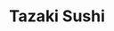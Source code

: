 ---
layout: place
title: "Tazaki Sushi"
permalink: /california/san-francisco/tazaki-sushi.html
stateAbbr: CA
stateName: California
cityName: San Francisco
seo:
  name: "Tazaki Sushi"
  type: Restaurant
  links: http://tazakisushisf.com/
description: "Casual, family-owned Japanese restaurant serving sushi, noodles & cooked fare amid typical decor. Tazaki Sushi serves delicious sushi in San Francisco, California. Try fresh Japanese dishes for a great dining experience. Available for takeout, delivery, lunch, and dinner."
place_id: ChIJfwCq65uHhYARmkkict06u5s
photos:
  - name: >-
      places/ChIJfwCq65uHhYARmkkict06u5s/photos/AeeoHcLi2poGkq9C9QS12WHeOLltLTbZat2AKlMkiX6w40F-D8KLl-F5uOf1ZLIIC0aDXbIzwenK5uNZml35w8a5ceujs_eVHitm21rfj3xkJDJEMeep9m3jqNnYDkUkxFJgzK3MJHJT2wUXcrxlBqXjpy_KkLHah_UfOU1fwzN8TWgMNqq5FCzNkxUiED5Tz0zh1C5qPARQ3TZxj3RGjHtimXwofALdv9c8rGrCLggO46UfemW3zEI6x4Q_8VXIAXCPFqYdMdXnxQV9PRMx9AC2euGZhEnvPxX8-Mcef7MqQ5DBLpqc0FSG3OTzWdqPrFXX3z-KoRd9YHzePUrDaFQ4bhwUjsCmFtu99v_v7dE_PmroaOb6k6XAmMSETgC6LM6SlotFPBxXUSTuT3Cv_IJA_KE-9MCzX5a0I1X5w2hE7f3FSw
    widthPx: 4800
    heightPx: 2700
    authorAttributions:
      - displayName: Fiamma Giger
        uri: https://maps.google.com/maps/contrib/102446310617257339873
        photoUri: >-
          https://lh3.googleusercontent.com/a-/ALV-UjV3Gx0cdVn1HYGU6X_ikXNOhRcWbZ231iGmv9-lwZguSQgYrfAg=s100-p-k-no-mo
    flagContentUri: >-
      https://www.google.com/local/imagery/report/?cb_client=maps_api_places.places_api&image_key=!1e10!2sCIHM0ogKEICAgICE7OzKIA&hl=en-US
    googleMapsUri: >-
      https://www.google.com/maps/place//data=!3m4!1e2!3m2!1sCIHM0ogKEICAgICE7OzKIA!2e10!4m2!3m1!1s0x8085879bebaa007f:0x9bbb3add7222499a
  - name: >-
      places/ChIJfwCq65uHhYARmkkict06u5s/photos/AeeoHcIpyDcoC--wUPYAGN0p5hxt3U3ulOWH_dG39EAc0Scget9kXgJf9icLGgNvWtDb0hPakKJeOlHIe3qhlPf5FO3vrVd9PrTx9XWqfYgSA1gSoMH3-R3uVI210GEC67Z39ZwW2Fuz4P8Um3ehd56ELPVzWQxth1_u6Y92JHzblscWRV7FTd8MYdIzmo6LYbyNyGCUNu_CgEdun8In9ydxQC43YfxBgDYixNB3b4ORiFo7CqP04-VLxerKfLZSCgXQERd_cC4GWdUFkd1buvW1HZVmmPxbOX77zEYItaNJ-hZZfA8WHbk1jq1lAF3eUvtm7suPgwvSnl9GakXM7FrDnrS6X-QwHRHuF6bvoJvDKBAAFVUgQphn5H_O12_XN628ovhA7oWob42sdglxqpIYAY9iG7MsVmm6B9CG39o4bJgEhQ
    widthPx: 4032
    heightPx: 3024
    authorAttributions:
      - displayName: Jonathan Lee
        uri: https://maps.google.com/maps/contrib/110964782853360863265
        photoUri: >-
          https://lh3.googleusercontent.com/a-/ALV-UjUSC-svz6kLM_oVZrvH2MhPy89jTMlTG2WWwstJvQG7x3fbcwogHw=s100-p-k-no-mo
    flagContentUri: >-
      https://www.google.com/local/imagery/report/?cb_client=maps_api_places.places_api&image_key=!1e10!2sCIHM0ogKEICAgIC4kqz8Og&hl=en-US
    googleMapsUri: >-
      https://www.google.com/maps/place//data=!3m4!1e2!3m2!1sCIHM0ogKEICAgIC4kqz8Og!2e10!4m2!3m1!1s0x8085879bebaa007f:0x9bbb3add7222499a
  - name: >-
      places/ChIJfwCq65uHhYARmkkict06u5s/photos/AeeoHcIHLmCI2i5RIvcdTuuOaOP_z8paL4rgm86SSCVUXabm5YAfjiupNO9iNjTADMcYODDXVbX_DMid7grt3zIKMB3jIAdLCkhhPSgF4hqonnK9js34vn33tSUkMjuj9kV2A9V6CPUZWC3ZWZQ4cDLkXlGZQcTJsPAR5idl7B6ZdwBcfnWhUx5ZsemSz8J6n10BKhDdcICeffjECyDy6y6qS1SbWGPJlMGsCOhG3zbaxPAukX6uqrxeo1tYKPeHAh--t4jPRc8w5ts9MW6i0_uYCogmLLQJk-g4j68MoUDMt8sn5ncRPxRXiW4JpkG_5hc2BV-5JlEsXn1TOPiQrKgZJB8XZarSm6ZQLX3-PKG_nHRDBDY_ZcbaqoTRg7d74ghCAznBN4r5s4r-tTDZwBLc4JbyQVblsZtCWRhxPq9HVHPJV6Ca
    widthPx: 4080
    heightPx: 3072
    authorAttributions:
      - displayName: Sharon W
        uri: https://maps.google.com/maps/contrib/110599579175424945370
        photoUri: >-
          https://lh3.googleusercontent.com/a-/ALV-UjVVlUdsbY3gBdQVsJpcOIN1oPZNvCXI1mYimlTFIsSaxjf2MkcD=s100-p-k-no-mo
    flagContentUri: >-
      https://www.google.com/local/imagery/report/?cb_client=maps_api_places.places_api&image_key=!1e10!2sCIHM0ogKEICAgIDjgMTIjQE&hl=en-US
    googleMapsUri: >-
      https://www.google.com/maps/place//data=!3m4!1e2!3m2!1sCIHM0ogKEICAgIDjgMTIjQE!2e10!4m2!3m1!1s0x8085879bebaa007f:0x9bbb3add7222499a
  - name: >-
      places/ChIJfwCq65uHhYARmkkict06u5s/photos/AeeoHcJCzML1bk4_V1o5-E3-8nyqmZV8mao_K4sEvJPpPPoK04DTTeGz394jwEjvwcv3B9eEQlDuIIc5aDNcAmOAs5BtBDtfuXFVKBwUmRofjQvYr_hQPLAoazdt-aGr2XpeX-ZJS0N-gkkA1zFRsVvSOkpoW6kQa5BThuY93JqHW78sLSXWb4TusT1i-bN-qDcAydU0hLGoFEI-yFUdQZjVL-iXs8sBn9OpnHoD2XcPvg39z7jITI3svtWDM-w87tummXWOvmZ_j9R2lEv4xg768pDnUghAjJXPQS0fdjhG1O3xDjEHIRjMzAjzlKKQgJn2LJ0cFXUyFSg9hU45899TytTi0DU9yd-4QxH7uhRjjPQSseCiPt7deLR7gqpNfFVZ8AUmIOjgwlwrJN25pyoxNcJZm24uq6W6gWHW9w__CRzxcQ
    widthPx: 2252
    heightPx: 4000
    authorAttributions:
      - displayName: Crystal Lu
        uri: https://maps.google.com/maps/contrib/116278368331340409616
        photoUri: >-
          https://lh3.googleusercontent.com/a-/ALV-UjXpkxlJLhhgyKYOmXTjW1qv0r5wGgbI5e6mJ9tGyDfO6F4Tn2ezsg=s100-p-k-no-mo
    flagContentUri: >-
      https://www.google.com/local/imagery/report/?cb_client=maps_api_places.places_api&image_key=!1e10!2sCIHM0ogKEICAgICbgu7CNg&hl=en-US
    googleMapsUri: >-
      https://www.google.com/maps/place//data=!3m4!1e2!3m2!1sCIHM0ogKEICAgICbgu7CNg!2e10!4m2!3m1!1s0x8085879bebaa007f:0x9bbb3add7222499a
  - name: >-
      places/ChIJfwCq65uHhYARmkkict06u5s/photos/AeeoHcKa6BrmwPZkWXgQPr5JP5EznGywDCrEj6AcmBPKtSkE6UHSITY417vXmI65rIM0dBbcYlZnTnGuyDpTefduFo_UQZRwSyVINoqs65igErExX6lP6okLdBi8rESawR7rusYeOfTAcpeyK6iNVQm7TXZGTJFLvYFf3wxFb6hZ10bZRc_Dh6Ry_yXak3LXW-WeEYiIZovb0m9rPdMBazav4Iov_eG1I9Fcy-ijcNVLhnwAQlol23_h9DB0EAc6cwtQ135E3GRLn09XWyLptCN9ZQ_p_8DwCGchQTZNdzb-K1JeTD61meBHRxPyboAgvxlChtAZoAdfMSy1w-4zzJ-3eRNZGwZELWN8F9u2pOcVzW1SKSzEe89woSjoJH5D2gP1vKkznMfY7nnI_-SksJ5-yNJg9nvrbg4V_SkU_GVWP4zCrlVl
    widthPx: 4032
    heightPx: 3024
    authorAttributions:
      - displayName: Matt B
        uri: https://maps.google.com/maps/contrib/104641095422852249098
        photoUri: >-
          https://lh3.googleusercontent.com/a-/ALV-UjWk8qO_qslrJAsU8AckTpNvL7ovyWJ4Xz7cMzI6Oabnbet38tAQSw=s100-p-k-no-mo
    flagContentUri: >-
      https://www.google.com/local/imagery/report/?cb_client=maps_api_places.places_api&image_key=!1e10!2sCIHM0ogKEICAgIChqPbb0wE&hl=en-US
    googleMapsUri: >-
      https://www.google.com/maps/place//data=!3m4!1e2!3m2!1sCIHM0ogKEICAgIChqPbb0wE!2e10!4m2!3m1!1s0x8085879bebaa007f:0x9bbb3add7222499a
  - name: >-
      places/ChIJfwCq65uHhYARmkkict06u5s/photos/AeeoHcJQ6QLaysBbuAkNbj-HboJD5jwNeTqvIFiEQDU_4nL02WyOdCjvbBk2v8EdTdcF0mHQf9bLD3rVt7octzehCCbpCUwW2O1wWaWvPF6EI0xtR0vfKVXF2nJ88W5_NeeiLmgHEXxvIjFXJok9_F8Escc6D__gehF-pt7C7GCc7uiSA2QDfxBGL4zBCSdW7uXMwoiDMplzvfbVC6kXIt5h0Wofoq2UIWoNA7c1xz1UUifqMoPSd1ovczDxGCZQhLTfnExyqLODP4TJr-2F7-u75C0-5ouz09H8bGdRP7TX5yFD0LMphoYyxbcTWFv_p9bE_YVfpN7NJ5dd_obHpnQ258ICPAR6Zd7Dt-VWQT3UJTLQqT1iDnuedCX0Hil1qv4Kc_fUNTyWY3mePGXJePIg9HmwMo9Rn4PC11fpLsOCexk
    widthPx: 4800
    heightPx: 3600
    authorAttributions:
      - displayName: Eric Mar
        uri: https://maps.google.com/maps/contrib/112106597735999520984
        photoUri: >-
          https://lh3.googleusercontent.com/a-/ALV-UjVZ3Svlb9k0sV8wPhfAcLftGUMcrf_bmoHhwLgOxxLa81RU0JiZ7Q=s100-p-k-no-mo
    flagContentUri: >-
      https://www.google.com/local/imagery/report/?cb_client=maps_api_places.places_api&image_key=!1e10!2sCIHM0ogKEICAgICrg_CvRA&hl=en-US
    googleMapsUri: >-
      https://www.google.com/maps/place//data=!3m4!1e2!3m2!1sCIHM0ogKEICAgICrg_CvRA!2e10!4m2!3m1!1s0x8085879bebaa007f:0x9bbb3add7222499a
  - name: >-
      places/ChIJfwCq65uHhYARmkkict06u5s/photos/AeeoHcKVRZyQEpxZ_oPn6WMHL1oEesjsk0Qa39ha_J_TEdyawnxVEOyLPRkrF7jy9gxO9Yk2yMrNnLUBQBTX-w4xqq4DT1DVmiPfYHivV047I34hrmlheAyYC4or4-yxmYFKVIJ-2FNR2FP2OdpbPoXoOPcjarnHWJhKGPnxv98Ueg5R1-OuPA3G9Hm9Nyu248Ogi5jjSP58hcOCatURGVh2jJ0uf_geGNJrunMMtmYhFJdya4f7gLpdah0SjiR0oCfB790DgjvJloNnnwlTV7GLqgbtXcwFou0UIV1vi7R_PXckg_aLfU_lw0TCkuvfO9KoTjXdsSqpYMlRVE_ZKmMksv8FVCvT0a9Xi87bDt1V6VxYv3dKrP9eHJNW0Nk9jtzNF220FN3hyAzTZn0C3Qnf6ivUvInM6wdwTpuGR6A6u-fbZw4
    widthPx: 4080
    heightPx: 3072
    authorAttributions:
      - displayName: John L (DefaultUser)
        uri: https://maps.google.com/maps/contrib/104032721358252441603
        photoUri: >-
          https://lh3.googleusercontent.com/a/ACg8ocJQJ7pSbX6ilKi9f5Lc11Gi53UNcydQFG3bAmOMop_bSthx_g=s100-p-k-no-mo
    flagContentUri: >-
      https://www.google.com/local/imagery/report/?cb_client=maps_api_places.places_api&image_key=!1e10!2sCIHM0ogKEICAgICWk4m64wE&hl=en-US
    googleMapsUri: >-
      https://www.google.com/maps/place//data=!3m4!1e2!3m2!1sCIHM0ogKEICAgICWk4m64wE!2e10!4m2!3m1!1s0x8085879bebaa007f:0x9bbb3add7222499a
  - name: >-
      places/ChIJfwCq65uHhYARmkkict06u5s/photos/AeeoHcJ9e6I44yovSXOwMYZ0t5JZanAf4AfMpppszvn-QYuhdv1KRCHp89V6M0rOxKVv6TZsice9dgZwSlflHcGZFmqmSB2DWfcNxSFaIi_KrxSIPDlaJgeytcXlHULjzuWih1VDxZJuMJQTXMnKHgQEomJDXQsi4_v_lpvNLwznPvzlPkbCqwB-p8Q2_JmmhHZEx6MULbfWA8qyhUAUG94wSqVHy_atBHkzvwSJm2IMWyaTJqyk1VOvgsCvUgMmobYMif-6UNkWZdCYDlzCPwe5Xb7rW1HYh98X-SnK5aQZeUV1N5YJwELD_Ca09-X_FYP-JI01-WJ4AkfhtGLfm8DRKChd2iu6h_72031Uh-2Wb7HmVodnB4EXR9GFizHdiQGJEa_YCTzwjDWzVHqOocx65XBpCEoGT3aqhGqXutD5MsaDE8Bd
    widthPx: 4000
    heightPx: 3000
    authorAttributions:
      - displayName: Lilla Collins
        uri: https://maps.google.com/maps/contrib/115337899624778019139
        photoUri: >-
          https://lh3.googleusercontent.com/a-/ALV-UjXtWiPFejuCKGO7SEwU6Jfu6GpzQ8pUaFeFUeSMu5nl032tLtIwFA=s100-p-k-no-mo
    flagContentUri: >-
      https://www.google.com/local/imagery/report/?cb_client=maps_api_places.places_api&image_key=!1e10!2sCIHM0ogKEICAgIDZwKL0hwE&hl=en-US
    googleMapsUri: >-
      https://www.google.com/maps/place//data=!3m4!1e2!3m2!1sCIHM0ogKEICAgIDZwKL0hwE!2e10!4m2!3m1!1s0x8085879bebaa007f:0x9bbb3add7222499a
  - name: >-
      places/ChIJfwCq65uHhYARmkkict06u5s/photos/AeeoHcKqjYf5Nq_-gu7KsHXS2cZVjL-JFBbLLMkmcrjbwn1Ryq2u2QM-vWtmuVBipQTuYTyqPjbUyMwgj8gV4eXX0ttt4b05XAObahpxTkohG3SHCS0GE9W0nFuBuuRqY7U3I7a0VGnRoxQJHxigQvYOFXM2iI9E-KnEIIFb7jXigkTaK8gzgNqBO9R605sYzah_9K-XzWryAseQIBjRdBUQEamFmd8rDOFACkUwB3SSmVECMuNtTcIZX7CIITVJ6lu5fxONAbW1boLBt_3-Rfdpvak_-n57rDrdiMJ8KaEFrT0ByEpDY_tvGANfWINMO_Vd3xWpvd-oX9ht9YbK-4gHoMu4dSCSadGEKKruf6eyONxymuvjnr6-JnQIPV3ns6JGOoxGPNQiS3AzOgf-9ad1OLxuKUxPa-WCjQ-QiY1ovBAz59I
    widthPx: 2252
    heightPx: 4000
    authorAttributions:
      - displayName: Crystal Lu
        uri: https://maps.google.com/maps/contrib/116278368331340409616
        photoUri: >-
          https://lh3.googleusercontent.com/a-/ALV-UjXpkxlJLhhgyKYOmXTjW1qv0r5wGgbI5e6mJ9tGyDfO6F4Tn2ezsg=s100-p-k-no-mo
    flagContentUri: >-
      https://www.google.com/local/imagery/report/?cb_client=maps_api_places.places_api&image_key=!1e10!2sCIHM0ogKEICAgICbgu6K6QE&hl=en-US
    googleMapsUri: >-
      https://www.google.com/maps/place//data=!3m4!1e2!3m2!1sCIHM0ogKEICAgICbgu6K6QE!2e10!4m2!3m1!1s0x8085879bebaa007f:0x9bbb3add7222499a
  - name: >-
      places/ChIJfwCq65uHhYARmkkict06u5s/photos/AeeoHcKHoZnBYWPUFBpGejORO5yqJiduPgtzpfvcH_Nsn-SCRXIiqvThzY3mHzUwsq1kNeqjqy-ocepvSADams5omdwEGPVPGi6-gKCqf4d-V6qphHMiiErqs6bLKWxwpoLekEVTBEEn6pRLBflmXumZs6AEXo3mGyFy6nNIfUy1FaCmHBn3goJCfqwR5VCgOe5fnNMnHSaMqVIIB184-nPS1NgfYedOaQxFA1JZ7V-qsQAkWrxStzg9AMXZHw_QtDavc-AyBq2fl4F0H7DEP4w0pqWMqB-okzmDW6oxd6rO3hBvGon7UU4LCNQpZS6iUBQGAKMLWRnHynS424BHZ256ZqpsYp31gEcYQb_y0W0LtWt3hyTynOAb-HIUMAlKawGqcbe8EHiDGBHfgkcYeR70fG_xWW3MODBBxYGxHT03thz5MDeW
    widthPx: 3024
    heightPx: 4032
    authorAttributions:
      - displayName: Dyanna Volek
        uri: https://maps.google.com/maps/contrib/113694972511894128007
        photoUri: >-
          https://lh3.googleusercontent.com/a-/ALV-UjXrGzHTTuAVWEVN5k2Js1Q8mAFF1bCW1EaVesoFhkN5yCjEwc64=s100-p-k-no-mo
    flagContentUri: >-
      https://www.google.com/local/imagery/report/?cb_client=maps_api_places.places_api&image_key=!1e10!2sCIHM0ogKEICAgID6uYHXkwE&hl=en-US
    googleMapsUri: >-
      https://www.google.com/maps/place//data=!3m4!1e2!3m2!1sCIHM0ogKEICAgID6uYHXkwE!2e10!4m2!3m1!1s0x8085879bebaa007f:0x9bbb3add7222499a
address: 3420 Judah St, San Francisco, CA 94122, USA
street: 3420 Judah St
city: San Francisco
state: CA
zip: '94122'
country: USA
neighborhood: Outer Sunset
latitude: '37.760872'
longitude: '-122.498906'
accessibility_options:
  wheelchairAccessibleParking: false
  wheelchairAccessibleEntrance: true
  wheelchairAccessibleRestroom: true
  wheelchairAccessibleSeating: true
business_status: OPERATIONAL
name: Tazaki Sushi
google_maps_links:
  directionsUri: >-
    https://www.google.com/maps/dir//''/data=!4m7!4m6!1m1!4e2!1m2!1m1!1s0x8085879bebaa007f:0x9bbb3add7222499a!3e0
  placeUri: https://maps.google.com/?cid=11221627619300755866
  writeAReviewUri: >-
    https://www.google.com/maps/place//data=!4m3!3m2!1s0x8085879bebaa007f:0x9bbb3add7222499a!12e1
  reviewsUri: >-
    https://www.google.com/maps/place//data=!4m4!3m3!1s0x8085879bebaa007f:0x9bbb3add7222499a!9m1!1b1
  photosUri: >-
    https://www.google.com/maps/place//data=!4m3!3m2!1s0x8085879bebaa007f:0x9bbb3add7222499a!10e5
primary_type: Sushi Restaurant
opening_hours:
  regular: null
  current: null
secondary_opening_hours:
  regular:
    weekdayDescriptions: null
    type: null
  current:
    weekdayDescriptions: null
    type: null
phone: (415) 566-6860
price_level: PRICE_LEVEL_MODERATE
price_range: $20 &ndash; $30
rating: '4.4'
rating_count: 0
website: http://tazakisushisf.com/
reviews:
  - name: >-
      places/ChIJfwCq65uHhYARmkkict06u5s/reviews/ChdDSUhNMG9nS0VJQ0FnSURwOGJqS3B3RRAB
    relativePublishTimeDescription: a year ago
    rating: 5
    text:
      text: >-
        I stopped here for dinner with a friend and had some ridiculously
        delicious sushi. The fish was wonderful and the texture of the sushi was
        perfect.

        The restaurant itself is family-run with attentive staff, and we never
        felt out of place or ignored. Everyone was super friendly and kind, and
        it seemed like a popular neighborhood spot as they often ran out of
        seats! There was even a cute little room in the back for large parties
        that looked like its own house with the decor.

        Overall I definitely recommend stopping by- I’m sad to just visit and
        wish I had a spot like this in my hometown!
      languageCode: en
    originalText:
      text: >-
        I stopped here for dinner with a friend and had some ridiculously
        delicious sushi. The fish was wonderful and the texture of the sushi was
        perfect.

        The restaurant itself is family-run with attentive staff, and we never
        felt out of place or ignored. Everyone was super friendly and kind, and
        it seemed like a popular neighborhood spot as they often ran out of
        seats! There was even a cute little room in the back for large parties
        that looked like its own house with the decor.

        Overall I definitely recommend stopping by- I’m sad to just visit and
        wish I had a spot like this in my hometown!
      languageCode: en
    authorAttribution:
      displayName: Kyra Segraves
      uri: https://www.google.com/maps/contrib/112167743752562829398/reviews
      photoUri: >-
        https://lh3.googleusercontent.com/a/ACg8ocInBbW29OwVMYrOEvLD15vIM1iEP60s27P2hw546cKsqskv3Q=s128-c0x00000000-cc-rp-mo-ba4
    publishTime: '2023-08-24T04:00:04.108003Z'
    flagContentUri: >-
      https://www.google.com/local/review/rap/report?postId=ChdDSUhNMG9nS0VJQ0FnSURwOGJqS3B3RRAB&d=17924085&t=1
    googleMapsUri: >-
      https://www.google.com/maps/reviews/data=!4m6!14m5!1m4!2m3!1sChdDSUhNMG9nS0VJQ0FnSURwOGJqS3B3RRAB!2m1!1s0x8085879bebaa007f:0x9bbb3add7222499a
  - name: >-
      places/ChIJfwCq65uHhYARmkkict06u5s/reviews/ChdDSUhNMG9nS0VJQ0FnSUQ2dVlIWG93RRAB
    relativePublishTimeDescription: 3 years ago
    rating: 5
    text:
      text: >-
        My favorite sushi restaurant in the Outer Sunset!!! It’s the only
        restaurant I’ve found in the City that puts scallops in their 49er Roll.
        It’s so buttery and fresh - my favorite roll! We’ve also enjoyed the
        Eclipse (quail egg is heaven), Uni, salmon sashimi, Cal Roll and Crazy
        Rolls. Tazaki is the sushi chef and shops for fresh fish Daily. The
        service is always quick and friendly. Highly recommend!
      languageCode: en
    originalText:
      text: >-
        My favorite sushi restaurant in the Outer Sunset!!! It’s the only
        restaurant I’ve found in the City that puts scallops in their 49er Roll.
        It’s so buttery and fresh - my favorite roll! We’ve also enjoyed the
        Eclipse (quail egg is heaven), Uni, salmon sashimi, Cal Roll and Crazy
        Rolls. Tazaki is the sushi chef and shops for fresh fish Daily. The
        service is always quick and friendly. Highly recommend!
      languageCode: en
    authorAttribution:
      displayName: Dyanna Volek
      uri: https://www.google.com/maps/contrib/113694972511894128007/reviews
      photoUri: >-
        https://lh3.googleusercontent.com/a-/ALV-UjXrGzHTTuAVWEVN5k2Js1Q8mAFF1bCW1EaVesoFhkN5yCjEwc64=s128-c0x00000000-cc-rp-mo-ba6
    publishTime: '2021-10-04T22:12:24.239709Z'
    flagContentUri: >-
      https://www.google.com/local/review/rap/report?postId=ChdDSUhNMG9nS0VJQ0FnSUQ2dVlIWG93RRAB&d=17924085&t=1
    googleMapsUri: >-
      https://www.google.com/maps/reviews/data=!4m6!14m5!1m4!2m3!1sChdDSUhNMG9nS0VJQ0FnSUQ2dVlIWG93RRAB!2m1!1s0x8085879bebaa007f:0x9bbb3add7222499a
  - name: >-
      places/ChIJfwCq65uHhYARmkkict06u5s/reviews/ChdDSUhNMG9nS0VJQ0FnSUQ5eHNlS3NRRRAB
    relativePublishTimeDescription: a year ago
    rating: 5
    text:
      text: >-
        Excellent and bountiful sashimi. Diverse menu. Attentive staff. We went
        around 6 on a Friday and were seated though it got crowded when we
        left.  Good food! Easy transportation by Judah St Muni tram
      languageCode: en
    originalText:
      text: >-
        Excellent and bountiful sashimi. Diverse menu. Attentive staff. We went
        around 6 on a Friday and were seated though it got crowded when we
        left.  Good food! Easy transportation by Judah St Muni tram
      languageCode: en
    authorAttribution:
      displayName: Seth Dunn
      uri: https://www.google.com/maps/contrib/105493290806742320932/reviews
      photoUri: >-
        https://lh3.googleusercontent.com/a-/ALV-UjV8duaeAaFxks2G-GPP8Th72JJqd7Sc77DE94lCV60-PMExPN3ZMw=s128-c0x00000000-cc-rp-mo-ba3
    publishTime: '2024-03-16T04:32:25.332278Z'
    flagContentUri: >-
      https://www.google.com/local/review/rap/report?postId=ChdDSUhNMG9nS0VJQ0FnSUQ5eHNlS3NRRRAB&d=17924085&t=1
    googleMapsUri: >-
      https://www.google.com/maps/reviews/data=!4m6!14m5!1m4!2m3!1sChdDSUhNMG9nS0VJQ0FnSUQ5eHNlS3NRRRAB!2m1!1s0x8085879bebaa007f:0x9bbb3add7222499a
  - name: >-
      places/ChIJfwCq65uHhYARmkkict06u5s/reviews/ChZDSUhNMG9nS0VJQ0FnSUR4aFpmNVlnEAE
    relativePublishTimeDescription: a year ago
    rating: 4
    text:
      text: >-
        Tazaki Suishi is a hidden gem that has become the talk of the town among
        food enthusiasts seeking an authentic Japanese culinary experience.
        Nestled in a charming corner of the outer sunset, this restaurant
        seamlessly blends tradition with innovation, delivering a gastronomic
        adventure that leaves a lasting impression.


        As you step into Tazaki Suishi, you are immediately greeted by a warm
        and inviting atmosphere. The elegant decor, adorned with subtle Japanese
        motifs, sets the stage for an enchanting dining experience. The intimate
        seating arrangement ensures a cozy ambiance, perfect for both romantic
        dinners and intimate gatherings of friends.


        The menu at Tazaki Suishi is a testament to the chef's dedication to the
        art of sushi-making. From classic nigiri and sashimi to imaginative
        specialty rolls, each dish is a masterpiece of flavors and textures. The
        sushi chefs showcase their expertise with precision and creativity,
        resulting in culinary delights that tantalize the taste buds.


        One standout dish is the Tazaki Special Roll—a stunning combination of
        fresh tuna, creamy avocado, and a hint of tangy yuzu sauce. The
        explosion of flavors and the meticulous presentation make it a true
        showstopper. For those seeking a taste of Japan's ocean bounty, the
        sashimi platter is a must-try, featuring an assortment of
        melt-in-your-mouth delicacies.


        At Tazaki Suishi, the attention to detail extends beyond the culinary
        creations. The attentive and knowledgeable staff elevate the dining
        experience with their warm hospitality. They are more than happy to
        provide recommendations, explain the nuances of each dish, and ensure
        that every guest feels welcomed and well taken care of.


        The commitment to quality and freshness is evident in every ingredient
        used at Tazaki Suishi. The seafood is sourced from reputable suppliers,
        guaranteeing the highest standards of taste and sustainability. The menu
        also caters to various dietary preferences, offering vegetarian and
        gluten-free options without compromising on flavor or creativity.


        The only downside to this culinary haven is its popularity, which can
        result in longer wait times during peak hours. However, the attentive
        staff and the restaurant's cozy ambiance make the wait worthwhile, as
        you can soak in the anticipation of the culinary journey to come.


        In conclusion, Tazaki Suishi is a treasure trove for those seeking an
        authentic and unforgettable Japanese dining experience. From the
        artfully prepared sushi to the impeccable service, every aspect of the
        restaurant reflects a commitment to excellence. Prepare to embark on a
        culinary adventure that will transport you to the heart of Japan, where
        flavors and traditions intertwine in perfect harmony. Tazaki Suishi is a
        true gem that should be on every food lover's bucket list.
      languageCode: en
    originalText:
      text: >-
        Tazaki Suishi is a hidden gem that has become the talk of the town among
        food enthusiasts seeking an authentic Japanese culinary experience.
        Nestled in a charming corner of the outer sunset, this restaurant
        seamlessly blends tradition with innovation, delivering a gastronomic
        adventure that leaves a lasting impression.


        As you step into Tazaki Suishi, you are immediately greeted by a warm
        and inviting atmosphere. The elegant decor, adorned with subtle Japanese
        motifs, sets the stage for an enchanting dining experience. The intimate
        seating arrangement ensures a cozy ambiance, perfect for both romantic
        dinners and intimate gatherings of friends.


        The menu at Tazaki Suishi is a testament to the chef's dedication to the
        art of sushi-making. From classic nigiri and sashimi to imaginative
        specialty rolls, each dish is a masterpiece of flavors and textures. The
        sushi chefs showcase their expertise with precision and creativity,
        resulting in culinary delights that tantalize the taste buds.


        One standout dish is the Tazaki Special Roll—a stunning combination of
        fresh tuna, creamy avocado, and a hint of tangy yuzu sauce. The
        explosion of flavors and the meticulous presentation make it a true
        showstopper. For those seeking a taste of Japan's ocean bounty, the
        sashimi platter is a must-try, featuring an assortment of
        melt-in-your-mouth delicacies.


        At Tazaki Suishi, the attention to detail extends beyond the culinary
        creations. The attentive and knowledgeable staff elevate the dining
        experience with their warm hospitality. They are more than happy to
        provide recommendations, explain the nuances of each dish, and ensure
        that every guest feels welcomed and well taken care of.


        The commitment to quality and freshness is evident in every ingredient
        used at Tazaki Suishi. The seafood is sourced from reputable suppliers,
        guaranteeing the highest standards of taste and sustainability. The menu
        also caters to various dietary preferences, offering vegetarian and
        gluten-free options without compromising on flavor or creativity.


        The only downside to this culinary haven is its popularity, which can
        result in longer wait times during peak hours. However, the attentive
        staff and the restaurant's cozy ambiance make the wait worthwhile, as
        you can soak in the anticipation of the culinary journey to come.


        In conclusion, Tazaki Suishi is a treasure trove for those seeking an
        authentic and unforgettable Japanese dining experience. From the
        artfully prepared sushi to the impeccable service, every aspect of the
        restaurant reflects a commitment to excellence. Prepare to embark on a
        culinary adventure that will transport you to the heart of Japan, where
        flavors and traditions intertwine in perfect harmony. Tazaki Suishi is a
        true gem that should be on every food lover's bucket list.
      languageCode: en
    authorAttribution:
      displayName: Andrew
      uri: https://www.google.com/maps/contrib/102298864273619840173/reviews
      photoUri: >-
        https://lh3.googleusercontent.com/a/ACg8ocL7yrxumMnPNyoaNTJcwGlQoFtDMzv-s2-Obkkgvwul6CloeA=s128-c0x00000000-cc-rp-mo-ba5
    publishTime: '2023-06-12T02:08:06.337881Z'
    flagContentUri: >-
      https://www.google.com/local/review/rap/report?postId=ChZDSUhNMG9nS0VJQ0FnSUR4aFpmNVlnEAE&d=17924085&t=1
    googleMapsUri: >-
      https://www.google.com/maps/reviews/data=!4m6!14m5!1m4!2m3!1sChZDSUhNMG9nS0VJQ0FnSUR4aFpmNVlnEAE!2m1!1s0x8085879bebaa007f:0x9bbb3add7222499a
  - name: >-
      places/ChIJfwCq65uHhYARmkkict06u5s/reviews/ChZDSUhNMG9nS0VJQ0FnSURqZ01USWRREAE
    relativePublishTimeDescription: 11 months ago
    rating: 4
    text:
      text: >-
        Wow, unbelievably generous portions. It's 2pm the next day and I'm still
        full from last night's dinner here.


        I ordered the Tazaki Sushi Combo - real crab California roll and 6
        pieces of nigiri, chef's choice. It also came with miso soup, salad, and
        ice cream (chocolate or green tea). There was also complimentary
        edamame, which was sweet and savory and softer than al dente - I really
        enjoyed it.


        I could've shared this meal with another human of average appetite. I
        was already full after the California roll - look at how much crab meat
        is in there! But I took my time and ate the sashimi sans rice. Their
        rice is too wet and could use a little more flavor - that's the only
        reason I couldn't give them 5 stars for the food. Otherwise, the fish
        was fresh and bountiful!


        I'd "see you tomorrow" if I weren't so full!
      languageCode: en
    originalText:
      text: >-
        Wow, unbelievably generous portions. It's 2pm the next day and I'm still
        full from last night's dinner here.


        I ordered the Tazaki Sushi Combo - real crab California roll and 6
        pieces of nigiri, chef's choice. It also came with miso soup, salad, and
        ice cream (chocolate or green tea). There was also complimentary
        edamame, which was sweet and savory and softer than al dente - I really
        enjoyed it.


        I could've shared this meal with another human of average appetite. I
        was already full after the California roll - look at how much crab meat
        is in there! But I took my time and ate the sashimi sans rice. Their
        rice is too wet and could use a little more flavor - that's the only
        reason I couldn't give them 5 stars for the food. Otherwise, the fish
        was fresh and bountiful!


        I'd "see you tomorrow" if I weren't so full!
      languageCode: en
    authorAttribution:
      displayName: Sharon W
      uri: https://www.google.com/maps/contrib/110599579175424945370/reviews
      photoUri: >-
        https://lh3.googleusercontent.com/a-/ALV-UjVVlUdsbY3gBdQVsJpcOIN1oPZNvCXI1mYimlTFIsSaxjf2MkcD=s128-c0x00000000-cc-rp-mo-ba4
    publishTime: '2024-04-27T21:12:40.037109Z'
    flagContentUri: >-
      https://www.google.com/local/review/rap/report?postId=ChZDSUhNMG9nS0VJQ0FnSURqZ01USWRREAE&d=17924085&t=1
    googleMapsUri: >-
      https://www.google.com/maps/reviews/data=!4m6!14m5!1m4!2m3!1sChZDSUhNMG9nS0VJQ0FnSURqZ01USWRREAE!2m1!1s0x8085879bebaa007f:0x9bbb3add7222499a
parking_options:
  valetParking: false
payment_options:
  acceptsCreditCards: true
  acceptsDebitCards: true
  acceptsCashOnly: false
  acceptsNfc: true
allow_dogs: null
curbside_pickup: null
delivery: true
dine_in: true
good_for_children: true
good_for_groups: true
good_for_sports: false
live_music: false
menu_for_children: false
outdoor_seating: false
reservable: true
restroom: true
serves_beer: true
serves_breakfast: false
serves_brunch: false
serves_cocktails: null
serves_coffee: true
serves_dinner: true
serves_dessert: true
serves_lunch: true
serves_vegetarian_food: null
serves_wine: true
takeout: true
update_category: essentials
summary: >-
  Casual, family-owned Japanese restaurant serving sushi, noodles & cooked fare
  amid typical decor.

---